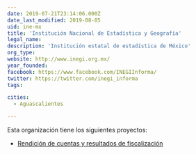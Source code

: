 ```yaml
---
date: 2019-07-21T23:14:06.000Z
date_last_modified: 2019-08-05
uid: ine-mx
title: 'Institución Nacional de Estadística y Geografía'
legal_name: 
description: 'Institución estatal de estadística de México'
org_type: 
website: http://www.inegi.org.mx/
year_founded: 
facebook: https://www.facebook.com/INEGIInforma/
twitter: https://twitter.com/inegi_informa
tags:

cities: 
  - Aguascalientes

---
```


Esta organización tiene los siguientes proyectos:

- [Rendición de cuentas y resultados de fiscalización](/proyectos/rendicion-cuentas-mx)
